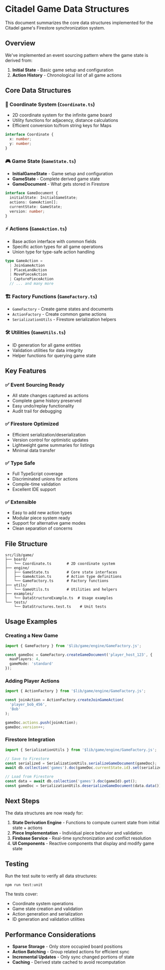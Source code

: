 # Citadel Game Data Structures

This document summarizes the core data structures implemented for the Citadel game's Firestore synchronization system.

## Overview

We've implemented an event sourcing pattern where the game state is derived from:
1. **Initial State** - Basic game setup and configuration
2. **Action History** - Chronological list of all game actions

## Core Data Structures

### 📍 Coordinate System (`Coordinate.ts`)
- 2D coordinate system for the infinite game board
- Utility functions for adjacency, distance calculations
- Efficient conversion to/from string keys for Maps

```typescript
interface Coordinate {
  x: number;
  y: number;
}
```

### 🎮 Game State (`GameState.ts`)
- **InitialGameState** - Game setup and configuration
- **GameState** - Complete derived game state
- **GameDocument** - What gets stored in Firestore

```typescript
interface GameDocument {
  initialState: InitialGameState;
  actions: GameAction[];
  currentState: GameState;
  version: number;
}
```

### ⚡ Actions (`GameAction.ts`)
- Base action interface with common fields
- Specific action types for all game operations
- Union type for type-safe action handling

```typescript
type GameAction = 
  | JoinGameAction
  | PlaceLandAction
  | MovePieceAction
  | CapturePieceAction
  // ... and many more
```

### 🏗️ Factory Functions (`GameFactory.ts`)
- `GameFactory` - Create game states and documents
- `ActionFactory` - Create common game actions
- `SerializationUtils` - Firestore serialization helpers

### 🛠️ Utilities (`GameUtils.ts`)
- ID generation for all game entities
- Validation utilities for data integrity
- Helper functions for querying game state

## Key Features

### ✅ Event Sourcing Ready
- All state changes captured as actions
- Complete game history preserved
- Easy undo/replay functionality
- Audit trail for debugging

### ✅ Firestore Optimized
- Efficient serialization/deserialization
- Version control for optimistic updates
- Lightweight game summaries for listings
- Minimal data transfer

### ✅ Type Safe
- Full TypeScript coverage
- Discriminated unions for actions
- Compile-time validation
- Excellent IDE support

### ✅ Extensible
- Easy to add new action types
- Modular piece system ready
- Support for alternative game modes
- Clean separation of concerns

## File Structure

```
src/lib/game/
├── board/
│   └── Coordinate.ts       # 2D coordinate system
├── engine/
│   ├── GameState.ts        # Core state interfaces
│   ├── GameAction.ts       # Action type definitions
│   └── GameFactory.ts      # Factory functions
├── utils/
│   └── GameUtils.ts        # Utilities and helpers
├── examples/
│   └── DataStructureExample.ts  # Usage examples
└── tests/
    └── DataStructures.test.ts    # Unit tests
```

## Usage Examples

### Creating a New Game
```typescript
import { GameFactory } from '$lib/game/engine/GameFactory.js';

const gameDoc = GameFactory.createGameDocument('player_host_123', {
  maxPlayers: 4,
  gameMode: 'standard'
});
```

### Adding Player Actions
```typescript
import { ActionFactory } from '$lib/game/engine/GameFactory.js';

const joinAction = ActionFactory.createJoinGameAction(
  'player_bob_456',
  'Bob'
);

gameDoc.actions.push(joinAction);
gameDoc.version++;
```

### Firestore Integration
```typescript
import { SerializationUtils } from '$lib/game/engine/GameFactory.js';

// Save to Firestore
const serialized = SerializationUtils.serializeGameDocument(gameDoc);
await db.collection('games').doc(gameDoc.currentState.id).set(serialized);

// Load from Firestore
const data = await db.collection('games').doc(gameId).get();
const gameDoc = SerializationUtils.deserializeGameDocument(data.data());
```

## Next Steps

The data structures are now ready for:

1. **State Derivation Engine** - Functions to compute current state from initial state + actions
2. **Piece Implementation** - Individual piece behavior and validation
3. **Firebase Service** - Real-time synchronization and conflict resolution
4. **UI Components** - Reactive components that display and modify game state

## Testing

Run the test suite to verify all data structures:

```bash
npm run test:unit
```

The tests cover:
- Coordinate system operations
- Game state creation and validation
- Action generation and serialization
- ID generation and validation utilities

## Performance Considerations

- **Sparse Storage** - Only store occupied board positions
- **Action Batching** - Group related actions for efficient sync
- **Incremental Updates** - Only sync changed portions of state
- **Caching** - Derived state cached to avoid recomputation
